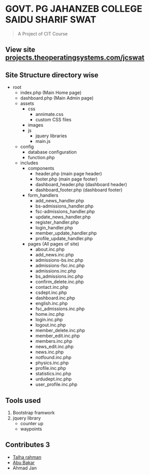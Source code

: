 # GOVT. PG JAHANZEB COLLEGE SAIDU SHARIF SWAT

> A Project of CIT Course

## View site [projects.theoperatingsystems.com/jcswat](https://projects.theoperatingsystems.com/jcswat)

## Site Structure directory wise

- root
  - index.php (Main Home page)
  - dashboard.php (Main Admin page)
  - assets
    - css
      - annimate.css
      - custom CSS files
    - images
    - js
      - jquery libraries
      - main.js
  - config
    - database configuration
    - function.php
  - includes
    - components
      - header.php (main page header)
      - footer.php (main page footer)
      - dashboard_header.php (dashboard header)
      - dashboard_footer.php (dashboard footer)
    - form_handlers
      - add_news_handler.php
      - bs-admissions_handler.php
      - fsc-admissions_handler.php
      - update_news_handler.php
      - register_handler.php
      - login_handler.php
      - member_update_handler.php
      - profile_update_handler.php
    - pages (All pages of site)
      - about.inc.php
      - add_news.inc.php
      - admissions-bs.inc.php
      - admissions-fsc.inc.php
      - admissions.inc.php
      - bs_admissions.inc.php
      - confirm_delete.inc.php
      - contact.inc.php
      - csdept.inc.php
      - dashboard.inc.php
      - english.inc.php
      - fsc_admissions.inc.php
      - home.inc.php
      - login.inc.php
      - logout.inc.php
      - member_delete.inc.php
      - member_edit.inc.php
      - members.inc.php
      - news_edit.inc.php
      - news.inc.php
      - notfound.inc.php
      - physics.inc.php
      - profile.inc.php
      - statistics.inc.php
      - urdudept.inc.php
      - user_profile.inc.php

## Tools used

1. Bootstrap framwork
2. jquery library
   - counter up
   - waypoints

## Contributes __3__

- [Talha rahman](https://github.com/itzbUnny1)
- [Abu Bakar](https://github.com/bakarfreelancer/)
- Ahmad Jan

